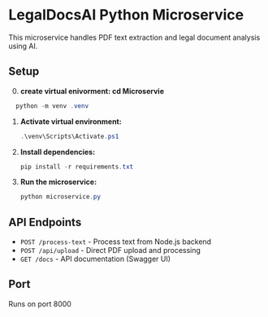 # LegalDocsAI Python Microservice

This microservice handles PDF text extraction and legal document analysis using AI.

## Setup
0. **create virtual enivorment: cd Microservie**

```powershell
  python -m venv .venv 
   ```
 

1. **Activate virtual environment:**
   ```powershell
   .\venv\Scripts\Activate.ps1
   ```

2. **Install dependencies:**
   ```powershell
   pip install -r requirements.txt
   ```

3. **Run the microservice:**
   ```powershell
   python microservice.py
   ```

## API Endpoints

- `POST /process-text` - Process text from Node.js backend
- `POST /api/upload` - Direct PDF upload and processing
- `GET /docs` - API documentation (Swagger UI)

## Port
Runs on port 8000
